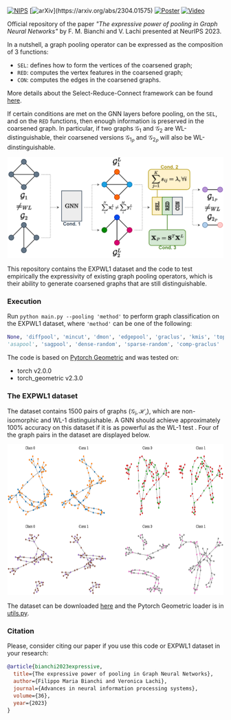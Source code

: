 [![NIPS](https://img.shields.io/badge/NeurIPS-2023-blue)]()
[![arXiv](https://img.shields.io/badge/arXiv-2304.01575-b31b1b.svg?)](https://arxiv.org/abs/2304.01575)
[![Poster](https://img.shields.io/badge/%E2%87%A9-Poster-%23228B22.svg)]()
[![Video](https://img.shields.io/badge/Presentation-%23FF0000.svg?logo=YouTube&logoColor=white)]()

Official repository of the paper *"The expressive power of pooling in Graph Neural Networks"* by F. M. Bianchi and V. Lachi presented at NeurIPS 2023.

In a nutshell, a graph pooling operator can be expressed as the composition of 3 functions:

- $\texttt{SEL}$: defines how to form the vertices of the coarsened graph;
- $\texttt{RED}$: computes the vertex features in the coarsened graph;
- $\texttt{CON}$: computes the edges in the coarsened graphs.

More details about the Select-Reduce-Connect framework can be found [here](https://github.com/danielegrattarola/SRC).

If certain conditions are met on the GNN layers before pooling, on the $\texttt{SEL}$, and on the $\texttt{RED}$ functions, then enough information is preserved in the coarsened graph.
In particular, if two graphs $\mathcal{G}_ 1$ and $\mathcal{G}_ 2$ are WL-distinguishable, their coarsened versions $\mathcal{G}_ {1_P}$ and $\mathcal{G}_{2_P}$ will also be WL-dinstinguishable.

<img src="./figs/framework.png" width="523" height="235">

This repository contains the EXPWL1 dataset and the code to test empirically the expressivity of existing graph pooling operators, which is their ability to generate coarsened graphs that are still distinguishable.

### Execution
Run ````python main.py --pooling 'method'```` to perform graph classification on the EXPWL1 dataset, where ````'method'```` can be one of the following:

````python 
None, 'diffpool', 'mincut', 'dmon', 'edgepool', 'graclus', 'kmis', 'topk', 'panpool', 
'asapool', 'sagpool', 'dense-random', 'sparse-random', 'comp-graclus'
````

The code is based on [Pytorch Geometric](https://pytorch-geometric.readthedocs.io/) and was tested on:
- torch v2.0.0
- torch_geometric v2.3.0

### The EXPWL1 dataset
The dataset contains 1500 pairs of graphs $(\mathcal{G}_i, \mathcal{H_i})$, which are non-isomorphic and WL-1 distinguishable.
A GNN should achieve approximately 100\% accuracy on this dataset if it is as powerful as the WL-1 test .
Four of the graph pairs in the dataset are displayed below.

<img src="./figs/examples.png" width="700" height="350">

The dataset can be downloaded [here](https://github.com/FilippoMB/The-expressive-power-of-pooling-in-GNNs/tree/main/data/EXPWL1) and the Pytorch Geometric loader is in [utils.py](https://github.com/FilippoMB/The-expressive-power-of-pooling-in-GNNs/blob/0a25de158c336acab697398951d6d3a0fec1c6cf/scripts/utils.py#L30).

### Citation

Please, consider citing our paper if you use this code or EXPWL1 dataset in your research:

````bibtex
@article{bianchi2023expressive,
  title={The expressive power of pooling in Graph Neural Networks},
  author={Filippo Maria Bianchi and Veronica Lachi},
  journal={Advances in neural information processing systems},
  volume={36},
  year={2023}
}
````
